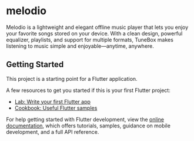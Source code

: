 # melodio

Melodio is a lightweight and elegant offline music player that lets you enjoy your favorite songs stored on your device. With a clean design, powerful equalizer, playlists, and support for multiple formats, TuneBox makes listening to music simple and enjoyable—anytime, anywhere.

## Getting Started

This project is a starting point for a Flutter application.

A few resources to get you started if this is your first Flutter project:

- [Lab: Write your first Flutter app](https://docs.flutter.dev/get-started/codelab)
- [Cookbook: Useful Flutter samples](https://docs.flutter.dev/cookbook)

For help getting started with Flutter development, view the
[online documentation](https://docs.flutter.dev/), which offers tutorials,
samples, guidance on mobile development, and a full API reference.
